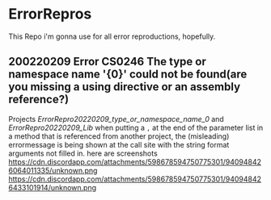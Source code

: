 # ErrorRepros

This Repo i'm gonna use for all error reproductions, hopefully.

## 200220209 Error CS0246  The type or namespace name '{0}' could not be found(are you missing a using directive or an assembly reference?)
Projects *ErrorRepro20220209_type_or_namespace_name_0* and *ErrorRepro20220209_Lib*
when putting a `,` at the end of the parameter list in a method that is referenced from another project, the (misleading) errormessage is being shown at the call site with the string format arguments not filled in.
here are screenshots
https://cdn.discordapp.com/attachments/598678594750775301/940948426064011335/unknown.png
https://cdn.discordapp.com/attachments/598678594750775301/940948426433101914/unknown.png
